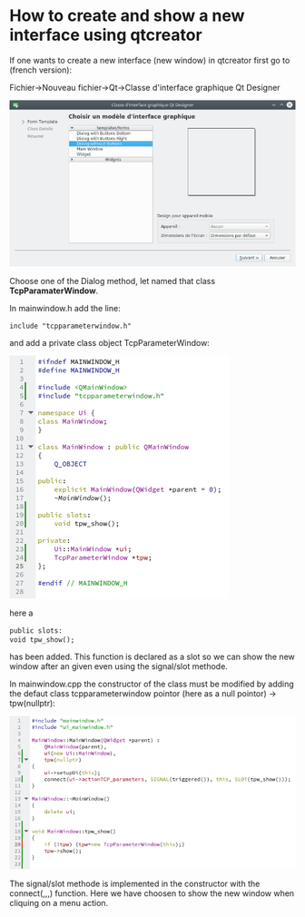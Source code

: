 # How to create and show a new interface using qtcreator

If one wants to create a new interface (new window) in qtcreator first go to (french version):

Fichier->Nouveau fichier->Qt->Classe d'interface graphique Qt Designer

![](./Qdialog.png)

Choose one of the Dialog method, let named that class **TcpParamaterWindow**.

In mainwindow.h add the line:

    include "tcpparameterwindow.h"

and add a private class object TcpParameterWindow:

![](./mainwindow_h.png)

here a 

    public slots:
    void tpw_show();

has been added. This function is declared as a slot so we can show the new window after an given even using the signal/slot methode.

In mainwindow.cpp the constructor of the class must be modified by adding the defaut class tcpparameterwindow pointor (here as a null pointor) -> tpw(nullptr):

![](./mainwindow_cpp.png)

The signal/slot methode is implemented in the constructor with the connect(,,,) function. Here we have choosen to show the new window when cliquing on a menu action.



    